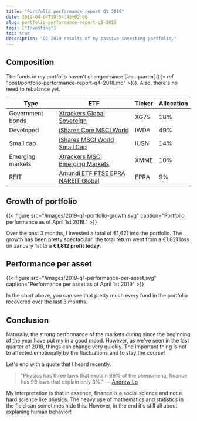 ```yaml
---
title: "Portfolio performance report Q1 2019"
date: 2019-04-04T19:54:45+02:00
slug: portfolio-performance-report-q1-2019
tags: ["Investing"]
toc: true
description: "Q1 2019 results of my passive investing portfolio."
---
```




## Composition
The funds in my portfolio haven't changed since [last quarter]({{< ref "post/portfolio-performance-report-q4-2018.md" >}}). Also, there's no need to rebalance yet.

Type               | ETF                                                                                                 | Ticker | Allocation
-------------------|-----------------------------------------------------------------------------------------------------|--------|----
Government bonds   | [Xtrackers Global Sovereign](https://www.justetf.com/en/etf-profile.html?isin=%20LU0908508731)      | XG7S   | 18%
Developed          | [iShares Core MSCI World](https://www.justetf.com/en/etf-profile.html?isin=IE00B4L5Y983)            | IWDA   | 49%
Small cap          | [iShares MSCI World Small Cap](https://www.justetf.com/en/etf-profile.html?isin=IE00BF4RFH31)       | IUSN   | 14%
Emerging markets   | [Xtrackers MSCI Emerging Markets](https://www.justetf.com/en/etf-profile.html?isin=IE00BTJRMP35)    | XMME   | 10%
REIT               | [Amundi ETF FTSE EPRA NAREIT Global](https://www.justetf.com/en/etf-profile.html?isin=LU1437018838) | EPRA   | 9%

## Growth of portfolio
{{< figure src="/images/2019-q1-portfolio-growth.svg" caption="Portfolio performance as of April 1st 2019." >}}

Over the past 3 months, I invested a total of €1,621 into the portfolio. The
growth has been pretty spectacular: the total return went from a €1,821 loss on
January 1st to a **€1,812 profit today**.

## Performance per asset
{{< figure src="/images/2019-q1-performance-per-asset.svg" caption="Performance per asset as of April 1st 2019" >}}

In the chart above, you can see that pretty much every fund in the portfolio
recovered over the last 3 months.

## Conclusion
Naturally, the strong performance of the markets during since the beginning of
the year have put my in a good mood. However, as we've seen in the last quarter
of 2018, things can change very quickly. The important thing is not to affected
emotionally by the fluctuations and to stay the course!

Let's end with a quote that I heard recently. 

> "Physics has three laws that explain 99% of the phenomena, finance has 99 laws
> that explain only 3%." — [Andrew Lo](https://twitter.com/AndrewWLo)

My interpretation is that in essence, finance is a social science and not a hard
science like physics. The heavy use of mathematics and statistics in the field
can sometimes hide this. However, in the end it's still all about explaning
human behavior!

